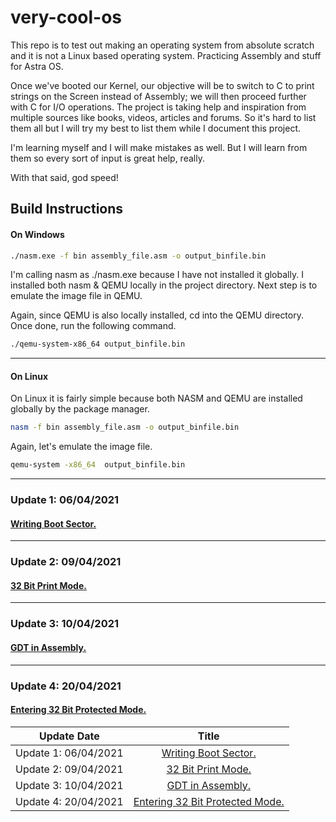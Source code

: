 # very-cool-os
This repo is to test out making an operating system from absolute scratch and it is not a Linux based operating system. Practicing Assembly and stuff for Astra OS.

Once we've booted our Kernel, our objective will be to switch to C to print strings on the Screen instead of Assembly; we will then proceed further with C for I/O operations. The project is taking help and inspiration from multiple sources like books, videos, articles and forums. So it's hard to list them all but I will try my best to list them while I document this project.

I'm learning myself and I will make mistakes as well. But I will learn from them so every sort of input is great help, really. 

With that said, god speed!

## Build Instructions 
#### On Windows
```bash 
./nasm.exe -f bin assembly_file.asm -o output_binfile.bin
```

I'm calling nasm as ./nasm.exe because I have not installed it globally. I installed both nasm & QEMU locally in the project directory.
Next step is to emulate the image file in QEMU.

Again, since QEMU is also locally installed, cd into the QEMU directory. Once done, run the following command.

```bash
./qemu-system-x86_64 output_binfile.bin
```
---
#### On Linux

On Linux it is fairly simple because both NASM and QEMU are installed globally by the package manager. 
```bash 
nasm -f bin assembly_file.asm -o output_binfile.bin
```

Again, let's emulate the image file. 
```bash
qemu-system -x86_64  output_binfile.bin
```

___
### Update 1: 06/04/2021
#### [Writing Boot Sector.](logs/update1.md)

___
### Update 2: 09/04/2021
#### [32 Bit Print Mode.](logs/update2.md)

___
### Update 3: 10/04/2021
#### [GDT in Assembly.](logs/update3.md)

___
### Update 4: 20/04/2021
#### [Entering 32 Bit Protected Mode.](logs/update4.md)


|         Update Date       |                       Title                  |
| --------------------------|:--------------------------------------------:|
| Update 1: 06/04/2021      | [Writing Boot Sector.](logs/update1.md)      |
| Update 2: 09/04/2021      | [32 Bit Print Mode.](logs/update2.md)        |
| Update 3: 10/04/2021      | [GDT in Assembly.](logs/update3.md)          |
| Update 4: 20/04/2021      | [Entering 32 Bit Protected Mode.](logs/update4.md)|